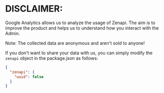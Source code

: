 # DISCLAIMER:

Google Analytics allows us to analyze the usage of Zenapi. The aim is to
improve the product and helps us to understand how you interact with the Admin.

Note: The collected data are anonymous and aren't sold to anyone!

If you don't want to share your data with us, you can simply modify the `zenapi` object in the package.json as follows:

```json
{
  "zenapi": {
    "uuid": false
  }
}
```
